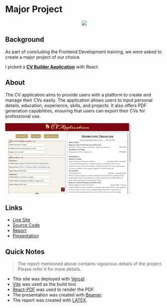 # Major Project

<p align="center">
  <a href="https://skillicons.dev">
    <img src="https://skillicons.dev/icons?i=react" />
  </a>
</p>

## Background

As part of concluding the Frontend Development training, we were asked to create a major project of our choice.

I picked a **[CV Builder Application](https://cv-application-plum-chi.vercel.app/)** with React.

## About

The CV application aims to provide users with a platform to create and manage their CVs easily. The application allows users to input personal details, education, experience, skills, and projects. It also offers PDF generation capabilities, ensuring that users can export their CVs for professional use.

<img src="../utils/cv-application.png" alt="CV Application" width="400">

## Links

- [Live Site](https://cv-application-plum-chi.vercel.app/)
- [Source Code](https://github.com/Zeeshan777/GITHUB-ABDULLAHZEESHAN_SCIFOR/tree/main/major-project/project/cv-application)
- [Report](https://github.com/Zeeshan777/GITHUB-ABDULLAHZEESHAN_SCIFOR/tree/main/major-project/report/)
- [Presentation](https://github.com/Zeeshan777/GITHUB-ABDULLAHZEESHAN_SCIFOR/tree/main/major-project/presentation/)

## Quick Notes

> The report mentioned above contains vigourous details of the project. Please refer it for more details.

- This site was deployed with [Vercel](https://vercel.com/).
- [Vite](https://vite.dev/) was used as the build tool.
- [React-PDF](https://react-pdf.org/) was used to render the PDF.
- The presentation was created with [Beamer](https://www.overleaf.com/learn/latex/Beamer).
- The report was created with [LATEX](https://www.latex-project.org/).
